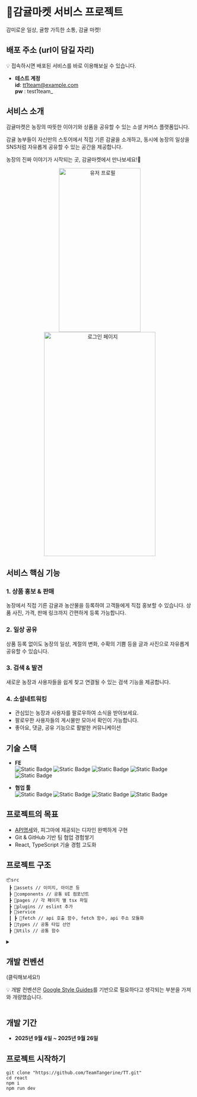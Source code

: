 # 🍊감귤마켓 서비스 프로젝트
감미로운 일상, 귤향 가득한 소통, 감귤 마켓! 

## 배포 주소 (url이 담길 자리)
💡 접속하시면 배포된 서비스를 바로 이용해보실 수 있습니다.
- **테스트 계정**   
    **id**: tt1team@example.com   
    **pw** : test1team_

## 서비스 소개

감귤마켓은 농장의 따뜻한 이야기와 상품을 공유할 수 있는 소셜 커머스 플랫폼입니다.   

감귤 농부들이 자신만의 스토어에서 직접 기른 감귤을 소개하고, 동시에 농장의 일상을 SNS처럼 자유롭게 공유할 수 있는 공간을 제공합니다.   

농장의 진짜 이야기가 시작되는 곳, 감귤마켓에서 만나보세요!🍊
<p align="center">
<img src="https://github.com/user-attachments/assets/7036e90e-592b-41e4-9de7-cf1f6f8f1102" alt="유저 프로필" width="220" height="442" />
<img src="https://github.com/user-attachments/assets/30292b06-d8a1-4ae2-a13d-f4d13dcdfd52" alt="로그인 페이지" width="300" height="605" />
</p>

## 서비스 핵심 기능
### 1. 상품 홍보 & 판매
농장에서 직접 기른 감귤과 농산물을 등록하여 고객들에게 직접 홍보할 수 있습니다. 상품 사진, 가격, 판매 링크까지 간편하게 등록 가능합니다.

### 2. 일상 공유
상품 등록 없이도 농장의 일상, 계절의 변화, 수확의 기쁨 등을 글과 사진으로 자유롭게 공유할 수 있습니다.

### 3. 검색 & 발견
새로운 농장과 사용자들을 쉽게 찾고 연결될 수 있는 검색 기능을 제공합니다.

### 4. 소설네트워킹
- 관심있는 농장과 사용자를 팔로우하여 소식을 받아보세요.
- 팔로우한 사용자들의 게시물만 모아서 확인이 가능합니다.
- 좋아요, 댓글, 공유 기능으로 활발한 커뮤니케이션
  
## 기술 스택
- **FE**   
    <img alt="Static Badge" src="https://img.shields.io/badge/HTML5-red" > <img alt="Static Badge" src="https://img.shields.io/badge/React-%5E19.1.1-skyblue%20">
     <img alt="Static Badge" src="https://img.shields.io/badge/TypeScript-^5.9.2-blue"> <img alt="Static Badge" src="https://img.shields.io/badge/TailwindCSS-^3.3.3-deepskyblue"> <img alt="Static Badge" src="https://img.shields.io/badge/Vite-^7.1.4-darkmagenta">   

- **협업 툴**   
    <img alt="Static Badge" src="https://img.shields.io/badge/Github%20Projects-black"> <img alt="Static Badge" src="https://img.shields.io/badge/Notion-tan%20"> <img alt="Static Badge" src="https://img.shields.io/badge/Discord-dodgerblue"> <img alt="Static Badge" src="https://img.shields.io/badge/Figma-orchid%20">

## 프로젝트의 목표
- [API명세](https://oreumi.notion.site/API-25eebaa8982b8001819bece8f093932d)와, 피그마에 제공되는 디자인 완벽하게 구현
- Git & GitHub 기반 팀 협업 경험쌓기
- React, TypeScript 기술 경험 고도화

## 프로젝트 구조
```
📦src
 ┣ 📂assets // 이미지, 아이콘 등
 ┣ 📂components // 공통 UI 컴포넌트
 ┣ 📂pages // 각 페이지 별 tsx 파일
 ┣ 📂plugins // eslint 추가
 ┣ 📂service
 ┃ ┣ 📂fetch // api 호출 함수, fetch 함수, api 주소 모듈화
 ┣ 📂types // 공통 타입 선언
 ┣ 📂Utils // 공통 함수
```

<details>
<summary>
   <h2>개발 컨벤션</h2> (클릭해보세요!)
   <p>💡 개발 컨벤션은 <a href="https://google.github.io/styleguide/">Google Style Guides</a>를 기반으로 필요하다고 생각되는 부분을 가져와 개량했습니다.</p>
</summary>
<div markdown="1">

### 1. 일반 규칙(Prettier 설정 반영)

- 들여쓰기: 2칸 공백 (tabWidth: 2)
- 세미콜론(;) 항상 사용 (semi: true)
- 문자열: 작은따옴표(') 사용, JSX에서는 큰따옴표(") (singleQuote: true)
- 최대 줄 길이: 120자 (printWidth: 120)
- 객체나 배열의 마지막 요소 뒤에는 ES5 호환 방식으로 쉼표 사용 (trailingComma: "es5")
- 변수명: camelCase 사용
- 상수: 대문자 + 언더스코어(UPPER_SNAKE_CASE) 사용
- 모든 파일 끝에 빈 줄 추가

### 2. Typescript 관련

- 명시적 타입 선언 지향 (any 타입 지양)
- 인터페이스 이름은 대문자 I로 시작 (예: IUserProps)
- 타입 이름은 파스칼케이스 사용 (예: UserType)
- 재사용 가능한 타입은 별도 파일로 분리

### 3. 컴포넌트 관련

- 함수 선언문으로 통일 (function 키워드 사용) - README.md에 명시됨
- 컴포넌트 파일명은 파스칼케이스 (예: UserProfile.tsx)
- props 타입은 인터페이스로 정의
- props는 구조분해할당으로 사용
- 큰 컴포넌트는 논리적 단위로 분리
- 컴포넌트 안에 컴포넌트 선언하지 않기
- 부모 컴포넌트가 렌더링될 때마다 내부 컴포넌트 함수가 완전히 새로 생성됩니다
- 이 함수들은 사용은 되지만, 매번 새로운 메모리 공간을 차지합니다

### 4. 커밋 타입

- feat: 새로운 기능 추가
- fix: 버그 수정
- docs: 문서 수정
- style: 코드 포맷팅, 세미콜론 누락 등
- refactor: 코드 리팩토링
- test: 테스트 코드 추가/수정
- chore: 빌드 프로세스, 패키지 매니저 설정 등

### 5. 브랜치 전략

- main: 배포 가능한 상태의 코드
- develop: 개발 중인 코드의 통합 브랜치
- feature/기능명: 새로운 기능 개발
- fix/버그명: 버그 수정

### 6. PR 규칙

- 제목은 커밋 메시지와 동일한 형식
- 본문에 변경사항 요약 및 스크린샷 포함
- 리뷰어 최소 1명 지정
- 관련 이슈 연결


</div>
</details>

## 개발 기간 
- **2025년 9월 4일 ~ 2025년 9월 26일**

## 프로젝트 시작하기
```
git clone "https://github.com/TeamTangerine/TT.git"
cd react
npm i
npm run dev
```
